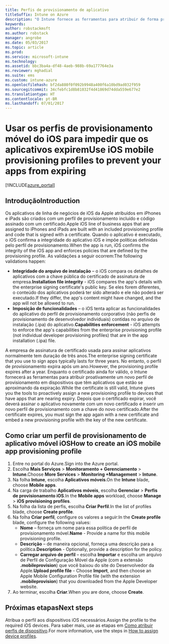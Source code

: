 ```yaml
---
title: Perfis de provisionamento de aplicativo
titleSuffix: Intune on Azure
description: "O Intune fornece as ferramentas para atribuir de forma proativa um novo perfil de provisionamento a dispositivos que têm aplicativos que estão se aproximando da expiração."
keywords: 
author: robstackmsft
ms.author: robstack
manager: angrobe
ms.date: 05/03/2017
ms.topic: article
ms.prod: 
ms.service: microsoft-intune
ms.technology: 
ms.assetid: bbc3ba4a-df48-4aeb-988b-69a177764e3a
ms.reviewer: mghadial
ms.suite: ems
ms.custom: intune-azure
ms.openlocfilehash: bf2da880f0f092b9948a400f6a10bd9ad032f959
ms.sourcegitcommit: 34cfebfc1d8b81032f4d41869d74dda559e677e2
ms.translationtype: HT
ms.contentlocale: pt-BR
ms.lasthandoff: 07/01/2017
---
```

# <span data-ttu-id="f5f5e-103">Usar os perfis de provisionamento móvel do iOS para impedir que os aplicativos expirem</span><span class="sxs-lookup"><span data-stu-id="f5f5e-103">Use iOS mobile provisioning profiles to prevent your apps from expiring</span></span>
<a id="use-ios-mobile-provisioning-profiles-to-prevent-your-apps-from-expiring" class="xliff"></a>

[!INCLUDE[azure_portal](./includes/azure_portal.md)]

## <span data-ttu-id="f5f5e-104">Introdução</span><span class="sxs-lookup"><span data-stu-id="f5f5e-104">Introduction</span></span>
<a id="introduction" class="xliff"></a>

<span data-ttu-id="f5f5e-105">Os aplicativos de linha de negócios de iOS da Apple atribuídos em iPhones e iPads são criados com um perfil de provisionamento incluído e código assinado com um certificado.</span><span class="sxs-lookup"><span data-stu-id="f5f5e-105">Apple iOS line of business apps that are assigned to iPhones and iPads are built with an included provisioning profile and code that is signed with a certificate.</span></span> <span data-ttu-id="f5f5e-106">Quando o aplicativo é executado, o iOS confirma a integridade do aplicativo iOS e impõe políticas definidas pelo perfil de provisionamento.</span><span class="sxs-lookup"><span data-stu-id="f5f5e-106">When the app is run, iOS confirms the integrity of the iOS app and enforces policies that are defined by the provisioning profile.</span></span> <span data-ttu-id="f5f5e-107">As validações a seguir ocorrem:</span><span class="sxs-lookup"><span data-stu-id="f5f5e-107">The following validations happen:</span></span>

- <span data-ttu-id="f5f5e-108">**Integridade do arquivo de instalação** – o iOS compara os detalhes de aplicativos com a chave pública do certificado de assinatura de empresa.</span><span class="sxs-lookup"><span data-stu-id="f5f5e-108">**Installation file integrity** - iOS compares the app's details with the enterprise signing certificate's public key.</span></span> <span data-ttu-id="f5f5e-109">Se eles forem diferentes, o conteúdo dos aplicativos poderá ter sido alterado e ele não poderá ser executado.</span><span class="sxs-lookup"><span data-stu-id="f5f5e-109">If they differ, the app's content might have changed, and the app will not be allowed to run.</span></span>
- <span data-ttu-id="f5f5e-110">**Imposição de funcionalidades** – o iOS tenta aplicar as funcionalidades do aplicativo do perfil de provisionamento corporativo (não perfis de provisionamento de desenvolvedor individuais) contidas no arquivo de instalação (.ipa) do aplicativo.</span><span class="sxs-lookup"><span data-stu-id="f5f5e-110">**Capabilities enforcement** - iOS attempts to enforce the app's capabilities from the enterprise provisioning profile (not individual developer provisioning profiles) that are in the app installation (.ipa) file.</span></span>


<span data-ttu-id="f5f5e-111">A empresa de assinatura de certificado usada para assinar aplicativos normalmente tem duração de três anos.</span><span class="sxs-lookup"><span data-stu-id="f5f5e-111">The enterprise signing certificate that you use to sign apps typically lasts for three years.</span></span> <span data-ttu-id="f5f5e-112">No entanto, o perfil de provisionamento expira após um ano.</span><span class="sxs-lookup"><span data-stu-id="f5f5e-112">However, the provisioning profile expires after a year.</span></span> <span data-ttu-id="f5f5e-113">Enquanto o certificado ainda for válido, o Intune fornecerá as ferramentas para atribuir proativamente um novo perfil de provisionamento em dispositivos que têm aplicativos que estão se aproximando da expiração.</span><span class="sxs-lookup"><span data-stu-id="f5f5e-113">While the certificate is still valid, Intune gives you the tools to proactively assign a new provisioning profile to devices that have apps that are nearing expiry.</span></span>
<span data-ttu-id="f5f5e-114">Depois que o certificado expirar, você deverá assinar o aplicativo novamente com um novo certificado e inserir um novo perfil de provisionamento com a chave do novo certificado.</span><span class="sxs-lookup"><span data-stu-id="f5f5e-114">After the certificate expires, you must sign the app again with a new certificate and embed a new provisioning profile with the key of the new certificate.</span></span>


## <span data-ttu-id="f5f5e-115">Como criar um perfil de provisionamento de aplicativo móvel iOS</span><span class="sxs-lookup"><span data-stu-id="f5f5e-115">How to create an iOS mobile app provisioning profile</span></span>
<a id="how-to-create-an-ios-mobile-app-provisioning-profile" class="xliff"></a>

1. <span data-ttu-id="f5f5e-116">Entre no portal do Azure.</span><span class="sxs-lookup"><span data-stu-id="f5f5e-116">Sign into the Azure portal.</span></span>
2. <span data-ttu-id="f5f5e-117">Escolha **Mais Serviços** > **Monitoramento + Gerenciamento** > **Intune**.</span><span class="sxs-lookup"><span data-stu-id="f5f5e-117">Choose **More Services** > **Monitoring +Management** > **Intune**.</span></span>
3. <span data-ttu-id="f5f5e-118">Na folha **Intune**, escolha **Aplicativos móveis**.</span><span class="sxs-lookup"><span data-stu-id="f5f5e-118">On the **Intune** blade, choose **Mobile apps**.</span></span>
1.  <span data-ttu-id="f5f5e-119">Na carga de trabalho **Aplicativos móveis**, escolha **Gerenciar** > **Perfis de provisionamento iOS**.</span><span class="sxs-lookup"><span data-stu-id="f5f5e-119">In the **Mobile apps** workload, choose **Manage** > **iOS provisioning profiles**.</span></span>
2.  <span data-ttu-id="f5f5e-120">Na folha da lista de perfis, escolha **Criar Perfil**.</span><span class="sxs-lookup"><span data-stu-id="f5f5e-120">In the list of profiles blade, choose **Create profile**.</span></span>
3. <span data-ttu-id="f5f5e-121">Na folha **Criar perfil**, configure os valores a seguir:</span><span class="sxs-lookup"><span data-stu-id="f5f5e-121">In the **Create profile** blade, configure the following values:</span></span>
    - <span data-ttu-id="f5f5e-122">**Nome** – forneça um nome para essa política de perfil de provisionamento móvel.</span><span class="sxs-lookup"><span data-stu-id="f5f5e-122">**Name** - Provide a name for this mobile provisioning profile.</span></span>
    - <span data-ttu-id="f5f5e-123">**Descrição** – de maneira opcional, forneça uma descrição para a política.</span><span class="sxs-lookup"><span data-stu-id="f5f5e-123">**Description** - Optionally, provide a description for the policy.</span></span>
    - <span data-ttu-id="f5f5e-124">**Carregar arquivo de perfil** – escolha **Importar** e escolha um arquivo de Perfil de Configuração Móvel da Apple (com a extensão **.mobileprovision**) que você baixou do site do Desenvolvedor da Apple.</span><span class="sxs-lookup"><span data-stu-id="f5f5e-124">**Upload profile file** - Choose **Import**, and then choose an Apple Mobile Configuration Profile file (with the extension **.mobileprovision**) that you downloaded from the Apple Developer website.</span></span>
4. <span data-ttu-id="f5f5e-125">Ao terminar, escolha **Criar**.</span><span class="sxs-lookup"><span data-stu-id="f5f5e-125">When you are done, choose **Create**.</span></span>

## <span data-ttu-id="f5f5e-126">Próximas etapas</span><span class="sxs-lookup"><span data-stu-id="f5f5e-126">Next steps</span></span>
<a id="next-steps" class="xliff"></a>

<span data-ttu-id="f5f5e-127">Atribua o perfil aos dispositivos iOS necessários.</span><span class="sxs-lookup"><span data-stu-id="f5f5e-127">Assign the profile to the required iOS devices.</span></span> <span data-ttu-id="f5f5e-128">Para saber mais, use as etapas em [Como atribuir perfis de dispositivo](device-profile-assign.md).</span><span class="sxs-lookup"><span data-stu-id="f5f5e-128">For more information, use the steps in [How to assign device profiles](device-profile-assign.md).</span></span>
